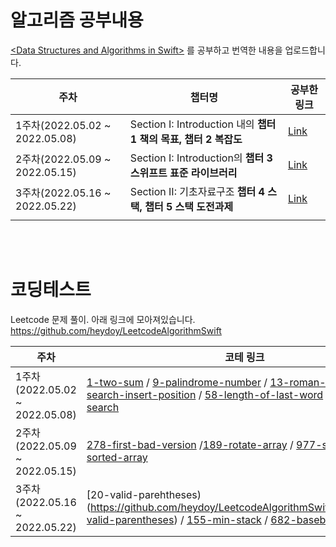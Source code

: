 
# 알고리즘 공부내용

[\<Data Structures and Algorithms in Swift\>](https://www.raywenderlich.com/books/data-structures-algorithms-in-swift/v4.0/chapters/i-what-you-need) 를 공부하고 번역한 내용을 업로드합니다. 
<br>

|   주차	 |  챕터명 	|  공부한 링크 	|
|---	|---	|---	|
| 1주차(2022.05.02 ~ 2022.05.08)	|  Section I: Introduction 내의 **챕터 1 책의 목표, 챕터 2 복잡도**	|  [Link](https://kimdee.notion.site/1-fd9fbb27908049848389c4c4cd24ad3b#6da943cbf57043c38d1ea684e145f9cb) 	|
| 2주차(2022.05.09 ~ 2022.05.15) 	| Section I: Introduction의 **챕터 3 스위프트 표준 라이브러리**  	| [Link](https://kimdee.notion.site/1-fd9fbb27908049848389c4c4cd24ad3b#16b7295980a040e4bcf73cd7916fa4e6)  	|
| 3주차(2022.05.16 ~ 2022.05.22)  | Section II: 기초자료구조 **챕터 4 스택, 챕터 5 스택 도전과제** 	| [Link](https://kimdee.notion.site/2-Elementary-Data-Structure-950bcef84a674d46bcb3c0037177f1be)  	|  
|   |   	|

<br><br>
# 코딩테스트 

Leetcode 문제 풀이. 아래 링크에 모아져있습니다.<br>
https://github.com/heydoy/LeetcodeAlgorithmSwift
<br>

|   주차	 |  코테 링크 	|
|---	|---	|
|  1주차(2022.05.02 ~ 2022.05.08)  |  [1-two-sum](https://github.com/heydoy/LeetcodeAlgorithmSwift/tree/main/1-two-sum) / [9-palindrome-number](https://github.com/heydoy/LeetcodeAlgorithmSwift/tree/main/9-palindrome-number) / [13-roman-to-integer](https://github.com/heydoy/LeetcodeAlgorithmSwift/tree/main/13-roman-to-integer) / [35-search-insert-position](https://github.com/heydoy/LeetcodeAlgorithmSwift/tree/main/35-search-insert-position) / [58-length-of-last-word](https://github.com/heydoy/LeetcodeAlgorithmSwift/tree/main/58-length-of-last-word) / [704-binary-search](https://github.com/heydoy/LeetcodeAlgorithmSwift/tree/main/704-binary-search) |  
|  2주차(2022.05.09 ~ 2022.05.15)  |  [278-first-bad-version](https://github.com/heydoy/LeetcodeAlgorithmSwift/tree/main/278-first-bad-version) /[189-rotate-array](https://github.com/heydoy/LeetcodeAlgorithmSwift/tree/main/189-rotate-array) / [977-squares-of-a-sorted-array](https://github.com/heydoy/LeetcodeAlgorithmSwift/tree/main/977-squares-of-a-sorted-array)	|  
|  3주차(2022.05.16 ~ 2022.05.22) |  [20-valid-parehtheses)(https://github.com/heydoy/LeetcodeAlgorithmSwift/tree/main/20-valid-parentheses) / [155-min-stack]() / [682-baseball-game]() 	|
